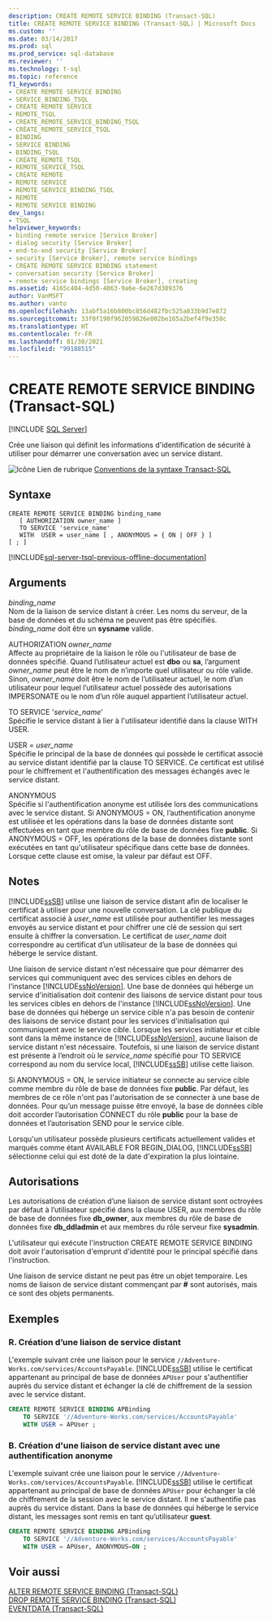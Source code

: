 ```yaml
---
description: CREATE REMOTE SERVICE BINDING (Transact-SQL)
title: CREATE REMOTE SERVICE BINDING (Transact-SQL) | Microsoft Docs
ms.custom: ''
ms.date: 03/14/2017
ms.prod: sql
ms.prod_service: sql-database
ms.reviewer: ''
ms.technology: t-sql
ms.topic: reference
f1_keywords:
- CREATE REMOTE SERVICE BINDING
- SERVICE_BINDING_TSQL
- CREATE REMOTE SERVICE
- REMOTE_TSQL
- CREATE_REMOTE_SERVICE_BINDING_TSQL
- CREATE_REMOTE_SERVICE_TSQL
- BINDING
- SERVICE BINDING
- BINDING_TSQL
- CREATE_REMOTE_TSQL
- REMOTE_SERVICE_TSQL
- CREATE REMOTE
- REMOTE SERVICE
- REMOTE_SERVICE_BINDING_TSQL
- REMOTE
- REMOTE SERVICE BINDING
dev_langs:
- TSQL
helpviewer_keywords:
- binding remote service [Service Broker]
- dialog security [Service Broker]
- end-to-end security [Service Broker]
- security [Service Broker], remote service bindings
- CREATE REMOTE SERVICE BINDING statement
- conversation security [Service Broker]
- remote service bindings [Service Broker], creating
ms.assetid: 4165c404-4d50-4063-9a6e-6e267d309376
author: VanMSFT
ms.author: vanto
ms.openlocfilehash: 13abf5a16b800bc856d482fbc525a833b9d7e872
ms.sourcegitcommit: 33f0f190f962059826e002be165a2bef4f9e350c
ms.translationtype: HT
ms.contentlocale: fr-FR
ms.lasthandoff: 01/30/2021
ms.locfileid: "99188515"
---
```

# <a name="create-remote-service-binding-transact-sql"></a>CREATE REMOTE SERVICE BINDING (Transact-SQL)
[!INCLUDE [SQL Server](../../includes/applies-to-version/sqlserver.md)]

  Crée une liaison qui définit les informations d'identification de sécurité à utiliser pour démarrer une conversation avec un service distant.  
  
 ![Icône Lien de rubrique](../../database-engine/configure-windows/media/topic-link.gif "Icône du lien de rubrique") [Conventions de la syntaxe Transact-SQL](../../t-sql/language-elements/transact-sql-syntax-conventions-transact-sql.md)  
  
## <a name="syntax"></a>Syntaxe  
  
```syntaxsql
CREATE REMOTE SERVICE BINDING binding_name   
   [ AUTHORIZATION owner_name ]   
   TO SERVICE 'service_name'   
   WITH  USER = user_name [ , ANONYMOUS = { ON | OFF } ]  
[ ; ]  
```  
  
[!INCLUDE[sql-server-tsql-previous-offline-documentation](../../includes/sql-server-tsql-previous-offline-documentation.md)]

## <a name="arguments"></a>Arguments
 *binding_name*  
 Nom de la liaison de service distant à créer. Les noms du serveur, de la base de données et du schéma ne peuvent pas être spécifiés. *binding_name* doit être un **sysname** valide.  
  
 AUTHORIZATION *owner_name*  
 Affecte au propriétaire de la liaison le rôle ou l'utilisateur de base de données spécifié. Quand l’utilisateur actuel est **dbo** ou **sa**, l’argument *owner_name* peut être le nom de n’importe quel utilisateur ou rôle valide. Sinon, *owner_name* doit être le nom de l’utilisateur actuel, le nom d’un utilisateur pour lequel l’utilisateur actuel possède des autorisations IMPERSONATE ou le nom d’un rôle auquel appartient l’utilisateur actuel.  
  
 TO SERVICE '*service_name*'  
 Spécifie le service distant à lier à l'utilisateur identifié dans la clause WITH USER.  
  
 USER = *user_name*  
 Spécifie le principal de la base de données qui possède le certificat associé au service distant identifié par la clause TO SERVICE. Ce certificat est utilisé pour le chiffrement et l'authentification des messages échangés avec le service distant.  
  
 ANONYMOUS  
 Spécifie si l'authentification anonyme est utilisée lors des communications avec le service distant. Si ANONYMOUS = ON, l’authentification anonyme est utilisée et les opérations dans la base de données distante sont effectuées en tant que membre du rôle de base de données fixe **public**. Si ANONYMOUS = OFF, les opérations de la base de données distante sont exécutées en tant qu'utilisateur spécifique dans cette base de données. Lorsque cette clause est omise, la valeur par défaut est OFF.  
  
## <a name="remarks"></a>Notes  
 [!INCLUDE[ssSB](../../includes/sssb-md.md)] utilise une liaison de service distant afin de localiser le certificat à utiliser pour une nouvelle conversation. La clé publique du certificat associé à *user_name* est utilisée pour authentifier les messages envoyés au service distant et pour chiffrer une clé de session qui sert ensuite à chiffrer la conversation. Le certificat de *user_name* doit correspondre au certificat d’un utilisateur de la base de données qui héberge le service distant.  
  
 Une liaison de service distant n'est nécessaire que pour démarrer des services qui communiquent avec des services cibles en dehors de l'instance [!INCLUDE[ssNoVersion](../../includes/ssnoversion-md.md)]. Une base de données qui héberge un service d'initialisation doit contenir des liaisons de service distant pour tous les services cibles en dehors de l'instance [!INCLUDE[ssNoVersion](../../includes/ssnoversion-md.md)]. Une base de données qui héberge un service cible n'a pas besoin de contenir des liaisons de service distant pour les services d'initialisation qui communiquent avec le service cible. Lorsque les services initiateur et cible sont dans la même instance de [!INCLUDE[ssNoVersion](../../includes/ssnoversion-md.md)], aucune liaison de service distant n'est nécessaire. Toutefois, si une liaison de service distant est présente à l’endroit où le *service_name* spécifié pour TO SERVICE correspond au nom du service local, [!INCLUDE[ssSB](../../includes/sssb-md.md)] utilise cette liaison.  
  
 Si ANONYMOUS = ON, le service initiateur se connecte au service cible comme membre du rôle de base de données fixe **public**. Par défaut, les membres de ce rôle n'ont pas l'autorisation de se connecter à une base de données. Pour qu’un message puisse être envoyé, la base de données cible doit accorder l’autorisation CONNECT du rôle **public** pour la base de données et l’autorisation SEND pour le service cible.  
  
 Lorsqu'un utilisateur possède plusieurs certificats actuellement valides et marqués comme étant AVAILABLE FOR BEGIN_DIALOG, [!INCLUDE[ssSB](../../includes/sssb-md.md)] sélectionne celui qui est doté de la date d'expiration la plus lointaine.  
  
## <a name="permissions"></a>Autorisations  
 Les autorisations de création d’une liaison de service distant sont octroyées par défaut à l’utilisateur spécifié dans la clause USER, aux membres du rôle de base de données fixe **db_owner**, aux membres du rôle de base de données fixe **db_ddladmin** et aux membres du rôle serveur fixe **sysadmin**.  
  
 L'utilisateur qui exécute l'instruction CREATE REMOTE SERVICE BINDING doit avoir l'autorisation d'emprunt d'identité pour le principal spécifié dans l'instruction.  
  
 Une liaison de service distant ne peut pas être un objet temporaire. Les noms de liaison de service distant commençant par **#** sont autorisés, mais ce sont des objets permanents.  
  
## <a name="examples"></a>Exemples  
  
### <a name="a-creating-a-remote-service-binding"></a>R. Création d’une liaison de service distant  
 L'exemple suivant crée une liaison pour le service `//Adventure-Works.com/services/AccountsPayable`. [!INCLUDE[ssSB](../../includes/sssb-md.md)] utilise le certificat appartenant au principal de base de données `APUser` pour s'authentifier auprès du service distant et échanger la clé de chiffrement de la session avec le service distant.  
  
```sql  
CREATE REMOTE SERVICE BINDING APBinding  
    TO SERVICE '//Adventure-Works.com/services/AccountsPayable'  
    WITH USER = APUser ;  
```  
  
### <a name="b-creating-a-remote-service-binding-using-anonymous-authentication"></a>B. Création d'une liaison de service distant avec une authentification anonyme  
 L'exemple suivant crée une liaison pour le service `//Adventure-Works.com/services/AccountsPayable`. [!INCLUDE[ssSB](../../includes/sssb-md.md)] utilise le certificat appartenant au principal de base de données `APUser` pour échanger la clé de chiffrement de la session avec le service distant. Il ne s'authentifie pas auprès du service distant. Dans la base de données qui héberge le service distant, les messages sont remis en tant qu’utilisateur **guest**.  
  
```sql  
CREATE REMOTE SERVICE BINDING APBinding  
    TO SERVICE '//Adventure-Works.com/services/AccountsPayable'  
    WITH USER = APUser, ANONYMOUS=ON ;  
```  
  
## <a name="see-also"></a>Voir aussi  
 [ALTER REMOTE SERVICE BINDING &#40;Transact-SQL&#41;](../../t-sql/statements/alter-remote-service-binding-transact-sql.md)   
 [DROP REMOTE SERVICE BINDING &#40;Transact-SQL&#41;](../../t-sql/statements/drop-remote-service-binding-transact-sql.md)   
 [EVENTDATA &#40;Transact-SQL&#41;](../../t-sql/functions/eventdata-transact-sql.md)  
  
  
